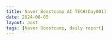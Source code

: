 ```yaml
---
title: Naver Boostcamp AI TECH(Day001)
date: 2024-08-05
layout: post
tags: [Naver Boostcamp, daily report]
---
```

